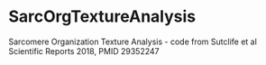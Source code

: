 # SarcOrgTextureAnalysis
Sarcomere Organization Texture Analysis - code from Sutclife et al Scientific Reports 2018, PMID 29352247
